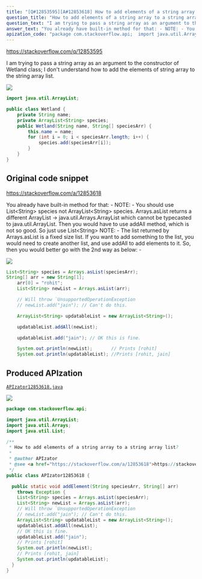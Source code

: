 ```yaml
---
title: "[Q#12853595][A#12853618] How to add elements of a string array to a string array list?"
question_title: "How to add elements of a string array to a string array list?"
question_text: "I am trying to pass a string array as an argument to the constructor of Wetland class;  I don't understand how to add the elements of string array to the string array list."
answer_text: "You already have built-in method for that: - NOTE: - You should use List<String> species not ArrayList<String> species. Arrays.asList returns a different ArrayList -> java.util.Arrays.ArrayList which cannot be typecasted to java.util.ArrayList. Then you would have to use addAll method, which is not so good. So just use List<String> NOTE: - The list returned by Arrays.asList is a fixed size list. If you want to add something to the list, you would need to create another list, and use addAll to add elements to it. So, then you would better go with the 2nd way as below: -"
apization_code: "package com.stackoverflow.api;  import java.util.ArrayList; import java.util.Arrays; import java.util.List;  /**  * How to add elements of a string array to a string array list?  *  * @author APIzator  * @see <a href=\"https://stackoverflow.com/a/12853618\">https://stackoverflow.com/a/12853618</a>  */ public class APIzator12853618 {    public static void addElement(String speciesArr, String[] arr)     throws Exception {     List<String> species = Arrays.asList(speciesArr);     List<String> newList = Arrays.asList(arr);     // Will throw `UnsupportedOperationException     // newList.add(\"jain\"); // Can't do this.     ArrayList<String> updatableList = new ArrayList<String>();     updatableList.addAll(newList);     // OK this is fine.     updatableList.add(\"jain\");     // Prints [rohit]     System.out.println(newList);     // Prints [rohit, jain]     System.out.println(updatableList);   } }"
---
```


https://stackoverflow.com/q/12853595

I am trying to pass a string array as an argument to the constructor of Wetland class; 
I don&#x27;t understand how to add the elements of string array to the string array list.


<div class="code-logo"><img src="/stackoverflow.png" /></div>

```java
import java.util.ArrayList;

public class Wetland {
    private String name;
    private ArrayList<String> species;
    public Wetland(String name, String[] speciesArr) {
        this.name = name;
        for (int i = 0; i < speciesArr.length; i++) {
            species.add(speciesArr[i]);
        }
    }
}
```


## Original code snippet

https://stackoverflow.com/a/12853618

You already have built-in method for that: -
NOTE: - You should use List&lt;String&gt; species not ArrayList&lt;String&gt; species.
Arrays.asList returns a different ArrayList -&gt; java.util.Arrays.ArrayList which cannot be typecasted to java.util.ArrayList.
Then you would have to use addAll method, which is not so good. So just use List&lt;String&gt;
NOTE: - The list returned by Arrays.asList is a fixed size list. If you want to add something to the list, you would need to create another list, and use addAll to add elements to it. So, then you would better go with the 2nd way as below: -

<div class="code-logo"><img src="/stackoverflow.png" /></div>

```java
List<String> species = Arrays.asList(speciesArr);
String[] arr = new String[1];
    arr[0] = "rohit";
    List<String> newList = Arrays.asList(arr);

    // Will throw `UnsupportedOperationException
    // newList.add("jain"); // Can't do this.

    ArrayList<String> updatableList = new ArrayList<String>();

    updatableList.addAll(newList); 

    updatableList.add("jain"); // OK this is fine. 

    System.out.println(newList);       // Prints [rohit]
    System.out.println(updatableList); //Prints [rohit, jain]
```

## Produced APIzation

[`APIzator12853618.java`](https://github.com/blind-papers/apization-temp-data/raw/main/search/APIzator12853618.java)

<div class="code-logo"><img src="/apizator.png" /></div>

```java
package com.stackoverflow.api;

import java.util.ArrayList;
import java.util.Arrays;
import java.util.List;

/**
 * How to add elements of a string array to a string array list?
 *
 * @author APIzator
 * @see <a href="https://stackoverflow.com/a/12853618">https://stackoverflow.com/a/12853618</a>
 */
public class APIzator12853618 {

  public static void addElement(String speciesArr, String[] arr)
    throws Exception {
    List<String> species = Arrays.asList(speciesArr);
    List<String> newList = Arrays.asList(arr);
    // Will throw `UnsupportedOperationException
    // newList.add("jain"); // Can't do this.
    ArrayList<String> updatableList = new ArrayList<String>();
    updatableList.addAll(newList);
    // OK this is fine.
    updatableList.add("jain");
    // Prints [rohit]
    System.out.println(newList);
    // Prints [rohit, jain]
    System.out.println(updatableList);
  }
}

```